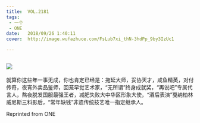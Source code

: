 ```yaml
---
title:	VOL.2181
tags:
 - 一个
 - ONE
date:	2018/09/26 1:40:11
cover:	http://image.wufazhuce.com/FsLub7xi_thN-3hdPp_9by3IzUc1

---
```

![](http://image.wufazhuce.com/FsLub7xi_thN-3hdPp_9by3IzUc1)
---

就算你这些年一事无成，你也肯定已经是：拖延大师，妥协天才，咸鱼精英，对付传奇，夜宵外卖品鉴师，回笼早觉艺术家，“无所谓”终身成就奖，“再说吧”专属代言人，熬夜脱发国服最强王者，减肥失败大中华区形象大使，“酒后表演”戛纳柏林威尼斯三料影后，“常年缺钱”非遗传统技艺唯一指定继承人。
 
Reprinted from ONE
